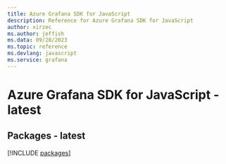 ```yaml
---
title: Azure Grafana SDK for JavaScript
description: Reference for Azure Grafana SDK for JavaScript
author: xirzec
ms.author: jeffish
ms.data: 09/28/2023
ms.topic: reference
ms.devlang: javascript
ms.service: grafana
---
```

# Azure Grafana SDK for JavaScript - latest
## Packages - latest
[!INCLUDE [packages](grafana-index.md)]